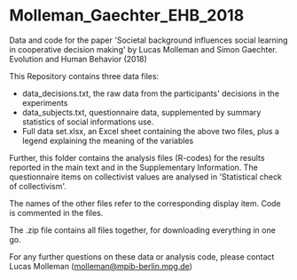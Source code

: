 # Molleman_Gaechter_EHB_2018
Data and code for the paper 'Societal background influences social learning in cooperative decision making' by Lucas Molleman and Simon Gaechter. Evolution and Human Behavior (2018)

This Repository contains three data files:
- data_decisions.txt, the raw data from the participants' decisions in the experiments
- data_subjects.txt, questionnaire data, supplemented by summary statistics of social informations use.
- Full data set.xlsx, an Excel sheet containing the above two files, plus a legend explaining the meaning of the variables

Further, this folder contains the analysis files (R-codes) for the results reported in the main text and in the Supplementary Information. 
The questionnaire items on collectivist values are analysed in 'Statistical check of collectivism'. 

The names of the other files refer to the corresponding display item. Code is commented in the files. 

The .zip file contains all files together, for downloading everything in one go.

For any further questions on these data or analysis code, please contact Lucas Molleman (molleman@mpib-berlin.mpg.de)
